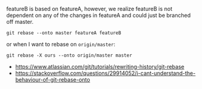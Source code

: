 featureB is based on featureA, however, we realize featureB is not dependent on any of the changes in featureA and could just be branched off master.

`git rebase --onto master featureA featureB`

or when I want to rebase on `origin/master`:

`git rebase -X ours --onto origin/master master`

- https://www.atlassian.com/git/tutorials/rewriting-history/git-rebase
- https://stackoverflow.com/questions/29914052/i-cant-understand-the-behaviour-of-git-rebase-onto

